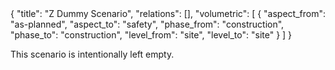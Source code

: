 <rasaeco-meta id="f">
{
    "title": "Z Dummy Scenario",
    "relations": [],
    "volumetric": [
        { 
            "aspect_from": "as-planned", "aspect_to": "safety",
            "phase_from": "construction", "phase_to": "construction",
            "level_from": "site", "level_to": "site"
        }
    ]
}
</rasaeco-meta>

This scenario is intentionally left empty.
